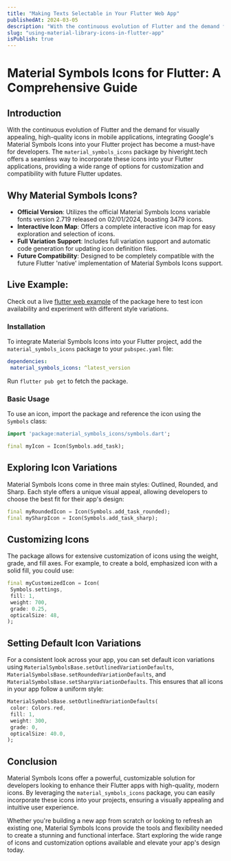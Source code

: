 ```yaml
---
title: "Making Texts Selectable in Your Flutter Web App"
publishedAt: 2024-03-05
description: "With the continuous evolution of Flutter and the demand for visually appealing, high-quality icons in mobile applications, integrating Google's Material Symbols Icons into your Flutter project has become a must-have for developers. The `material_symbols_icons` package by hiveright.tech offers a seamless way to incorporate these icons into your Flutter applications, providing a wide range of options for customization and compatibility with future Flutter updates."
slug: "using-material-library-icons-in-flutter-app"
isPublish: true
---
```

# Material Symbols Icons for Flutter: A Comprehensive Guide

## Introduction

With the continuous evolution of Flutter and the demand for visually appealing, high-quality icons in mobile applications, integrating Google's Material Symbols Icons into your Flutter project has become a must-have for developers. The `material_symbols_icons` package by hiveright.tech offers a seamless way to incorporate these icons into your Flutter applications, providing a wide range of options for customization and compatibility with future Flutter updates.

## Why Material Symbols Icons?

- **Official Version**: Utilizes the official Material Symbols Icons variable fonts version 2.719 released on 02/01/2024, boasting 3479 icons.
- **Interactive Icon Map**: Offers a complete interactive icon map for easy exploration and selection of icons.
- **Full Variation Support**: Includes full variation support and automatic code generation for updating icon definition files.
- **Future Compatibility**: Designed to be completely compatible with the future Flutter 'native' implementation of Material Symbols Icons support.

## Live Example:
Check out a live [flutter web example](https://timmaffett.github.io/material_symbols_icons/) of the package here to test icon availability and experiment with different style variations.


### Installation

To integrate Material Symbols Icons into your Flutter project, add the `material_symbols_icons` package to your `pubspec.yaml` file:

```yaml
dependencies:
 material_symbols_icons: ^latest_version
```

Run `flutter pub get` to fetch the package.

### Basic Usage

To use an icon, import the package and reference the icon using the `Symbols` class:

```dart
import 'package:material_symbols_icons/symbols.dart';

final myIcon = Icon(Symbols.add_task);
```

## Exploring Icon Variations

Material Symbols Icons come in three main styles: Outlined, Rounded, and Sharp. Each style offers a unique visual appeal, allowing developers to choose the best fit for their app's design:

```dart
final myRoundedIcon = Icon(Symbols.add_task_rounded);
final mySharpIcon = Icon(Symbols.add_task_sharp);
```

## Customizing Icons

The package allows for extensive customization of icons using the weight, grade, and fill axes. For example, to create a bold, emphasized icon with a solid fill, you could use:

```dart
final myCustomizedIcon = Icon(
 Symbols.settings,
 fill: 1,
 weight: 700,
 grade: 0.25,
 opticalSize: 48,
);
```

## Setting Default Icon Variations

For a consistent look across your app, you can set default icon variations using `MaterialSymbolsBase.setOutlinedVariationDefaults`, `MaterialSymbolsBase.setRoundedVariationDefaults`, and `MaterialSymbolsBase.setSharpVariationDefaults`. This ensures that all icons in your app follow a uniform style:

```dart
MaterialSymbolsBase.setOutlinedVariationDefaults(
 color: Colors.red,
 fill: 1,
 weight: 300,
 grade: 0,
 opticalSize: 40.0,
);
```

## Conclusion

Material Symbols Icons offer a powerful, customizable solution for developers looking to enhance their Flutter apps with high-quality, modern icons. By leveraging the `material_symbols_icons` package, you can easily incorporate these icons into your projects, ensuring a visually appealing and intuitive user experience.

Whether you're building a new app from scratch or looking to refresh an existing one, Material Symbols Icons provide the tools and flexibility needed to create a stunning and functional interface. Start exploring the wide range of icons and customization options available and elevate your app's design today.
